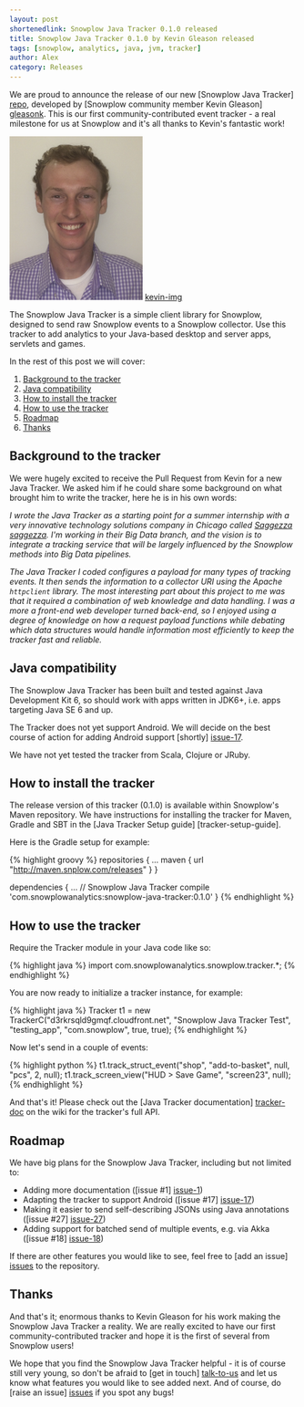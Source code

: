 ```yaml
---
layout: post
shortenedlink: Snowplow Java Tracker 0.1.0 released
title: Snowplow Java Tracker 0.1.0 by Kevin Gleason released
tags: [snowplow, analytics, java, jvm, tracker]
author: Alex
category: Releases
---
```


We are proud to announce the release of our new [Snowplow Java Tracker] [repo], developed by [Snowplow community member Kevin Gleason] [gleasonk]. This is our first community-contributed event tracker - a real milestone for us at Snowplow and it's all thanks to Kevin's fantastic work!

![kevin-img] [kevin-img]

The Snowplow Java Tracker is a simple client library for Snowplow, designed to send raw Snowplow events to a Snowplow collector. Use this tracker to add analytics to your Java-based desktop and server apps, servlets and games.

In the rest of this post we will cover:

1. [Background to the tracker](/blog/2014/06/20/snowplow-java-tracker-0.1.0-released/#background)
2. [Java compatibility](/blog/2014/06/20/snowplow-java-tracker-0.1.0-released/#compatibility)
3. [How to install the tracker](/blog/2014/06/20/snowplow-java-tracker-0.1.0-released/#get)
4. [How to use the tracker](/blog/2014/06/20/snowplow-java-tracker-0.1.0-released/#usage)
5. [Roadmap](/blog/2014/06/20/snowplow-java-tracker-0.1.0-released/#roadmap)
6. [Thanks](/blog/2014/06/20/snowplow-java-tracker-0.1.0-released/#thanks)

<!--more-->

<div class="html">
<h2><a name="background">Background to the tracker</a></h2>
</div>

We were hugely excited to receive the Pull Request from Kevin for a new Java Tracker. We asked him if he could share some background on what brought him to write the tracker, here he is in his own words:

_I wrote the Java Tracker as a starting point for a summer internship with a very innovative technology solutions company in Chicago called [Saggezza] [saggezza]. I'm working in their Big Data branch, and the vision is to integrate a tracking service that will be largely influenced by the Snowplow methods into Big Data pipelines._

_The Java Tracker I coded configures a payload for many types of tracking events. It then sends the information to a collector URI using the Apache `httpclient` library. The most interesting part about this project to me was that it required a combination of web knowledge and data handling. I was a more a front-end web developer turned back-end, so I enjoyed using a degree of knowledge on how a request payload functions while debating which data structures would handle information most efficiently to keep the tracker fast and reliable._

<div class="html">
<h2><a name="compatibility">Java compatibility</a></h2>
</div>

The Snowplow Java Tracker has been built and tested against Java Development Kit 6, so should work with apps written in JDK6+, i.e. apps targeting Java SE 6 and up.

The Tracker does not yet support Android. We will decide on the best course of action for adding Android support [shortly] [issue-17].

We have not yet tested the tracker from Scala, Clojure or JRuby.

<div class="html">
<h2><a name="get">How to install the tracker</a></h2>
</div>

The release version of this tracker (0.1.0) is available within Snowplow's Maven repository. We have instructions for installing the tracker for Maven, Gradle and SBT in the [Java Tracker Setup guide] [tracker-setup-guide].

Here is the Gradle setup for example:

{% highlight groovy %}
repositories {
	...
    maven {
        url "http://maven.snplow.com/releases"
    }
}

dependencies {
	...
    // Snowplow Java Tracker
    compile 'com.snowplowanalytics:snowplow-java-tracker:0.1.0'
}
{% endhighlight %}

<div class="html">
<h2><a name="usage">How to use the tracker</a></h2>
</div>

Require the Tracker module in your Java code like so:

{% highlight java %}
import com.snowplowanalytics.snowplow.tracker.*;
{% endhighlight %}

You are now ready to initialize a tracker instance, for example:

{% highlight java %}
Tracker t1 = new TrackerC("d3rkrsqld9gmqf.cloudfront.net", "Snowplow Java Tracker Test", "testing_app", "com.snowplow", true, true);
{% endhighlight %}

Now let's send in a couple of events:

{% highlight python %}
t1.track_struct_event("shop", "add-to-basket", null, "pcs", 2, null);
t1.track_screen_view("HUD > Save Game", "screen23", null);
{% endhighlight %}

And that's it! Please check out the [Java Tracker documentation] [tracker-doc] on the wiki for the tracker's full API.

<div class="html">
<h2><a name="roadmap">Roadmap</a></h2>
</div>

We have big plans for the Snowplow Java Tracker, including but not limited to:

* Adding more documentation ([issue #1] [issue-1])
* Adapting the tracker to support Android ([issue #17] [issue-17])
* Making it easier to send self-describing JSONs using Java annotations ([issue #27] [issue-27])
* Adding support for batched send of multiple events, e.g. via Akka ([issue #18] [issue-18])

If there are other features you would like to see, feel free to [add an issue] [issues] to the repository.

<div class="html">
<h2><a name="thanks">Thanks</a></h2>
</div>

And that's it; enormous thanks to Kevin Gleason for his work making the Snowplow Java Tracker a reality. We are really excited to have our first community-contributed tracker and hope it is the first of several from Snowplow users!

We hope that you find the Snowplow Java Tracker helpful - it is of course still very young, so don't be afraid to [get in touch] [talk-to-us] and let us know what features you would like to see added next. And of course, do [raise an issue] [issues] if you spot any bugs!

[gleasonk]: https://github.com/GleasonK/
[kevin-img]: /assets/img/blog/2014/06/kevin-gleason.jpg
[saggezza]: http://www.saggezza.com/

[setup-doc]: https://github.com/snowplow/snowplow/wiki/Java-Tracker-Setup
[tracker-doc]: https://github.com/snowplow/snowplow/wiki/Java-Tracker

[repo]: https://github.com/snowplow/snowplow-java-tracker
[issues]: https://github.com/snowplow/snowplow-java-tracker/issues
[issue-1]: https://github.com/snowplow/snowplow-java-tracker/issues/1
[issue-17]: https://github.com/snowplow/snowplow-java-tracker/issues/17
[issue-18]: https://github.com/snowplow/snowplow-java-tracker/issues/18
[issue-27]: https://github.com/snowplow/snowplow-java-tracker/issues/27

[talk-to-us]: https://github.com/snowplow/snowplow/wiki/Talk-to-us
